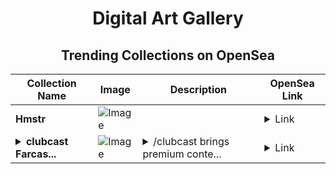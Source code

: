 <div align="center">

# Digital Art Gallery

## Trending Collections on OpenSea

| Collection Name                       | Image                                                                                     | Description                       | OpenSea Link                                                                                          |
|---------------------------------------|-------------------------------------------------------------------------------------------|-----------------------------------|--------------------------------------------------------------------------------------------------------|
| **Hmstr** | ![Image](https://i.seadn.io/s/raw/files/3bf0af634b0b80c2e66b1b317963fb84.jpg?w=500&auto=format?w=200&auto=format) |  | <details><summary>Link</summary>[Hmstr](https://opensea.io/collection/hmstr-6)</details> |
| **<details><summary>clubcast Farcas...</summary>clubcast Farcaster Collection</details>** | ![Image](https://i.seadn.io/s/raw/files/f342c61bbd17ece9bb5f38d6937b8eed.png?w=500&auto=format?w=200&auto=format) | <details><summary>/clubcast brings premium conte...</summary>/clubcast brings premium content to Farcaster! Share unlockable content to your club subscribers or token holders in Warpcast or at https://clubcast.xyz</details> | <details><summary>Link</summary>[clubcast Farcaster Collection](https://opensea.io/collection/clubcast-farcaster-collection-4)</details> |

</div>